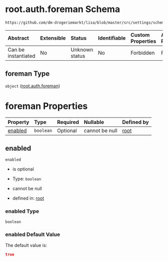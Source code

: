 # root.auth.foreman Schema

```txt
https://github.com/dm-drogeriemarkt/lisa/blob/master/src/settings/schema.json#/properties/auth/properties/foreman
```



| Abstract            | Extensible | Status         | Identifiable | Custom Properties | Additional Properties | Access Restrictions | Defined In                                                                               |
| :------------------ | :--------- | :------------- | :----------- | :---------------- | :-------------------- | :------------------ | :--------------------------------------------------------------------------------------- |
| Can be instantiated | No         | Unknown status | No           | Forbidden         | Forbidden             | none                | [settings.schema.json\*](../../src/settings/settings.schema.json "open original schema") |

## foreman Type

`object` ([root.auth.foreman](settings-properties-rootauth-properties-rootauthforeman.md))

# foreman Properties

| Property            | Type      | Required | Nullable       | Defined by                                                                                                                                                                                                                   |
| :------------------ | :-------- | :------- | :------------- | :--------------------------------------------------------------------------------------------------------------------------------------------------------------------------------------------------------------------------- |
| [enabled](#enabled) | `boolean` | Optional | cannot be null | [root](settings-properties-rootauth-properties-rootauthforeman-properties-enabled.md "https://github.com/dm-drogeriemarkt/lisa/blob/master/src/settings/schema.json#/properties/auth/properties/foreman/properties/enabled") |

## enabled



`enabled`

*   is optional

*   Type: `boolean`

*   cannot be null

*   defined in: [root](settings-properties-rootauth-properties-rootauthforeman-properties-enabled.md "https://github.com/dm-drogeriemarkt/lisa/blob/master/src/settings/schema.json#/properties/auth/properties/foreman/properties/enabled")

### enabled Type

`boolean`

### enabled Default Value

The default value is:

```json
true
```
